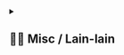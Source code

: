 <details> 
  <summary>
  <h2> ⛓️‍💥 Misc / Lain-lain</h2> 
  </summary>

<p>
<div align="center">
<h3>
  🗣️ Powered By:
</h3>
<img src="https://awesome-svg.vercel.app/card/card_2?name=NightRunners02&summary=Newbie%20Developer&style=nameColor:rgba(223,255,0,1);summaryColor:rgba(57,255,20,1);backgroundColor:rgba(0,0,0,1);" />

---
<h3>
  🌠 Starred:
</h3>
  
[![Stargazers repo roster for @NightRunners02/](https://reporoster.com/stars/NightRunners02/Penggalian-Data_Codelab-Praktikum_Modul1-6_Khairy)](https://github.com/NightRunners02/Penggalian-Data_Codelab-Praktikum_Modul1-6_Khairy/stargazers)

---
<h3>
  🪐 Forked:
</h3>

[![Forkers repo roster for @NightRunners02/](https://reporoster.com/forks/NightRunners02/Penggalian-Data_Codelab-Praktikum_Modul1-6_Khairy)](https://github.com/NightRunners02/Penggalian-Data_Codelab-Praktikum_Modul1-6_Khairy/network/members)

---
<h3>
  💫 Star History:
</h3>

[![Star History Chart](https://api.star-history.com/svg?repos=NightRunners02/Penggalian-Data_Codelab-Praktikum_Modul1-6_Khairy&type=Date)](https://star-history.com/#NightRunners02/Penggalian-Data_Codelab-Praktikum_Modul1-6_Khairy&Date)

</p>
</div>
</details>
